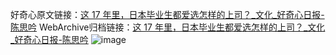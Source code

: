 好奇心原文链接：[这 17 年里，日本毕业生都爱选怎样的上司？_文化_好奇心日报-陈思吟](https://www.qdaily.com/articles/939.html)
WebArchive归档链接：[这 17 年里，日本毕业生都爱选怎样的上司？_文化_好奇心日报-陈思吟](http://web.archive.org/web/20190623145445/https://www.qdaily.com/articles/939.html)
![image](http://ww3.sinaimg.cn/large/007d5XDply1g3v44ykj51j30u04n7b29)